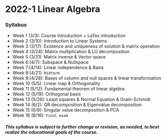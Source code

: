 # 2022-1 Linear Algebra


### Syllabus
- Week 1 (3/3): Course Introduction + LaTex introduction
- Week 2 (3/10): Introduction to Linear Systems
- Week 3 (3/17): Existence and uniqueness of solution & matrix operation
- Week 4 (3/24): Matrix multiplication & LU decomposition
- Week 5 (3/31): Matrix inverse & Vector space
- Week 6:(4/7): Subspace & Nullspace
- Week 7:(4/14): Linear independence & Basis
- Week 8:(4/21): `Midterm`
- Week 9:(4/28): Bases of column and null spaces & linear transformation
- Week 10 (5/5): Linear map & Orthogonality
- Week 11 (5/12): Fundamental theorem of linear algebra
- Week 12 (5/19): Orthogonal basis
- Week 13 (5/26): Least squares & Normal Equation & Gram-Schmidt
- Week 14 (6/2): QR decomposition & Eigenvalue decomposition
- Week 15 (6/9): Singular value decomposition & PCA
- Week 16 (6/16): `Final exam`


##### This syllabus is subject to further change or revision, as needed, to best realize the educational goals of the course.
